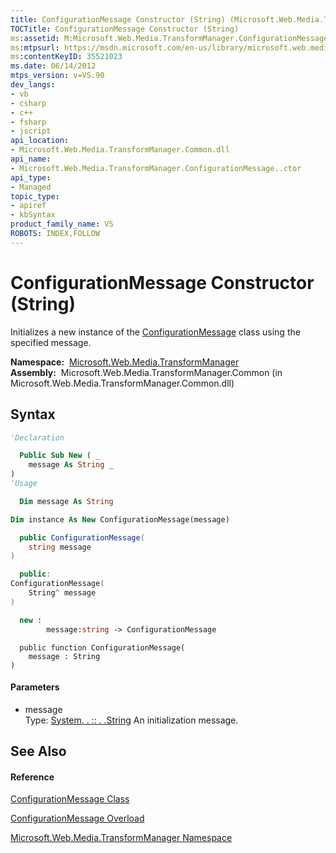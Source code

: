 ```yaml
---
title: ConfigurationMessage Constructor (String) (Microsoft.Web.Media.TransformManager)
TOCTitle: ConfigurationMessage Constructor (String)
ms:assetid: M:Microsoft.Web.Media.TransformManager.ConfigurationMessage.#ctor(System.String)
ms:mtpsurl: https://msdn.microsoft.com/en-us/library/microsoft.web.media.transformmanager.configurationmessage.configurationmessage(v=VS.90)
ms:contentKeyID: 35521023
ms.date: 06/14/2012
mtps_version: v=VS.90
dev_langs:
- vb
- csharp
- c++
- fsharp
- jscript
api_location:
- Microsoft.Web.Media.TransformManager.Common.dll
api_name:
- Microsoft.Web.Media.TransformManager.ConfigurationMessage..ctor
api_type:
- Managed
topic_type:
- apiref
- kbSyntax
product_family_name: VS
ROBOTS: INDEX,FOLLOW
---
```


# ConfigurationMessage Constructor (String)

Initializes a new instance of the [ConfigurationMessage](configurationmessage-class-microsoft-web-media-transformmanager.md) class using the specified message.

**Namespace:**  [Microsoft.Web.Media.TransformManager](microsoft-web-media-transformmanager-namespace.md)  
**Assembly:**  Microsoft.Web.Media.TransformManager.Common (in Microsoft.Web.Media.TransformManager.Common.dll)

## Syntax

``` vb
'Declaration

  Public Sub New ( _
    message As String _
)
'Usage

  Dim message As String

Dim instance As New ConfigurationMessage(message)
```

``` csharp
  public ConfigurationMessage(
    string message
)
```

``` c++
  public:
ConfigurationMessage(
    String^ message
)
```

``` fsharp
  new : 
        message:string -> ConfigurationMessage
```

``` jscript
  public function ConfigurationMessage(
    message : String
)
```

#### Parameters

  - message  
    Type: [System. . :: . .String](https://msdn.microsoft.com/en-us/library/s1wwdcbf\(v=vs.90\))  
    An initialization message.  

## See Also

#### Reference

[ConfigurationMessage Class](configurationmessage-class-microsoft-web-media-transformmanager.md)

[ConfigurationMessage Overload](configurationmessage-constructor-microsoft-web-media-transformmanager.md)

[Microsoft.Web.Media.TransformManager Namespace](microsoft-web-media-transformmanager-namespace.md)

